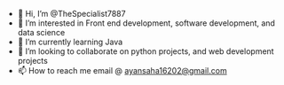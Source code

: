 - 👋 Hi, I’m @TheSpecialist7887
- 👀 I’m interested in Front end development, software development, and data science
- 🌱 I’m currently learning Java
- 💞️ I’m looking to collaborate on python projects, and web development projects
- 📫 How to reach me email @ ayansaha16202@gmail.com

<!---
TheSpecialist7887/TheSpecialist7887 is a ✨ special ✨ repository because its `README.md` (this file) appears on your GitHub profile.
You can click the Preview link to take a look at your changes.
--->
